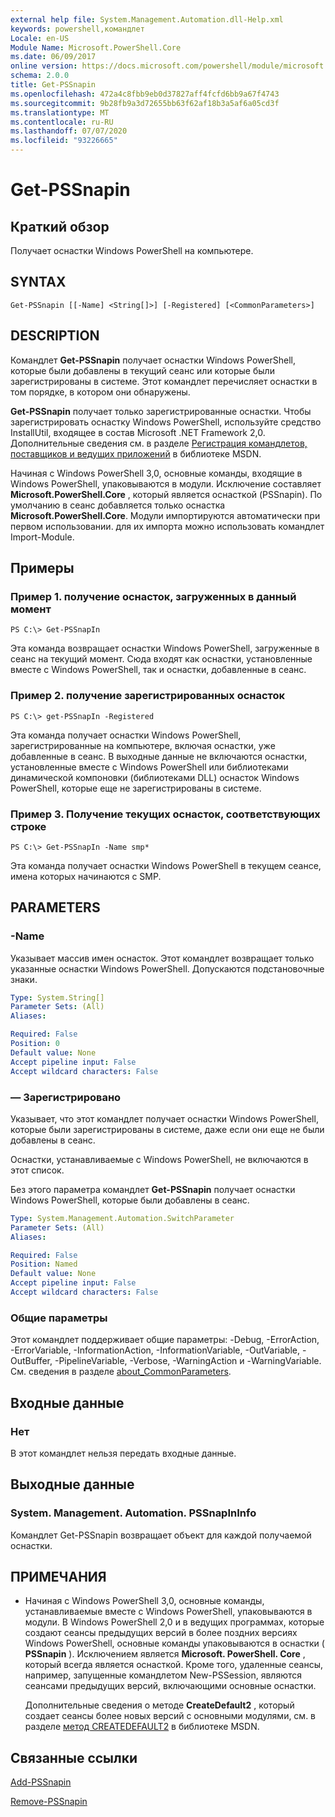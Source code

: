 ```yaml
---
external help file: System.Management.Automation.dll-Help.xml
keywords: powershell,командлет
Locale: en-US
Module Name: Microsoft.PowerShell.Core
ms.date: 06/09/2017
online version: https://docs.microsoft.com/powershell/module/microsoft.powershell.core/get-pssnapin?view=powershell-5.1&WT.mc_id=ps-gethelp
schema: 2.0.0
title: Get-PSSnapin
ms.openlocfilehash: 472a4c8fbb9eb0d37827aff4fcfd6bb9a67f4743
ms.sourcegitcommit: 9b28fb9a3d72655bb63f62af18b3a5af6a05cd3f
ms.translationtype: MT
ms.contentlocale: ru-RU
ms.lasthandoff: 07/07/2020
ms.locfileid: "93226665"
---
```

# Get-PSSnapin

## Краткий обзор
Получает оснастки Windows PowerShell на компьютере.

## SYNTAX

```
Get-PSSnapin [[-Name] <String[]>] [-Registered] [<CommonParameters>]
```

## DESCRIPTION
Командлет **Get-PSSnapin** получает оснастки Windows PowerShell, которые были добавлены в текущий сеанс или которые были зарегистрированы в системе.
Этот командлет перечисляет оснастки в том порядке, в котором они обнаружены.

**Get-PSSnapin** получает только зарегистрированные оснастки. Чтобы зарегистрировать оснастку Windows PowerShell, используйте средство InstallUtil, входящее в состав Microsoft .NET Framework 2,0.
Дополнительные сведения см. в разделе [Регистрация командлетов, поставщиков и ведущих приложений](https://go.microsoft.com/fwlink/?LinkID=143619) в библиотеке MSDN.

Начиная с Windows PowerShell 3,0, основные команды, входящие в Windows PowerShell, упаковываются в модули.
Исключение составляет **Microsoft.PowerShell.Core** , который является оснасткой (PSSnapin).
По умолчанию в сеанс добавляется только оснастка **Microsoft.PowerShell.Core**.
Модули импортируются автоматически при первом использовании. для их импорта можно использовать командлет Import-Module.

## Примеры

### Пример 1. получение оснасток, загруженных в данный момент

```
PS C:\> Get-PSSnapIn
```

Эта команда возвращает оснастки Windows PowerShell, загруженные в сеанс на текущий момент.
Сюда входят как оснастки, установленные вместе с Windows PowerShell, так и оснастки, добавленные в сеанс.

### Пример 2. получение зарегистрированных оснасток

```
PS C:\> get-PSSnapIn -Registered
```

Эта команда получает оснастки Windows PowerShell, зарегистрированные на компьютере, включая оснастки, уже добавленные в сеанс.
В выходные данные не включаются оснастки, установленные вместе с Windows PowerShell или библиотеками динамической компоновки (библиотеками DLL) оснасток Windows PowerShell, которые еще не зарегистрированы в системе.

### Пример 3. Получение текущих оснасток, соответствующих строке

```
PS C:\> Get-PSSnapIn -Name smp*
```

Эта команда получает оснастки Windows PowerShell в текущем сеансе, имена которых начинаются с SMP.

## PARAMETERS

### -Name
Указывает массив имен оснасток.
Этот командлет возвращает только указанные оснастки Windows PowerShell. Допускаются подстановочные знаки.

```yaml
Type: System.String[]
Parameter Sets: (All)
Aliases:

Required: False
Position: 0
Default value: None
Accept pipeline input: False
Accept wildcard characters: False
```

### — Зарегистрировано
Указывает, что этот командлет получает оснастки Windows PowerShell, которые были зарегистрированы в системе, даже если они еще не были добавлены в сеанс.

Оснастки, устанавливаемые с Windows PowerShell, не включаются в этот список.

Без этого параметра командлет **Get-PSSnapin** получает оснастки Windows PowerShell, которые были добавлены в сеанс.

```yaml
Type: System.Management.Automation.SwitchParameter
Parameter Sets: (All)
Aliases:

Required: False
Position: Named
Default value: None
Accept pipeline input: False
Accept wildcard characters: False
```

### Общие параметры
Этот командлет поддерживает общие параметры: -Debug, -ErrorAction, -ErrorVariable, -InformationAction, -InformationVariable, -OutVariable, -OutBuffer, -PipelineVariable, -Verbose, -WarningAction и -WarningVariable. См. сведения в разделе [about_CommonParameters](https://go.microsoft.com/fwlink/?LinkID=113216).

## Входные данные

### Нет
В этот командлет нельзя передать входные данные.

## Выходные данные

### System. Management. Automation. PSSnapInInfo
Командлет Get-PSSnapin возвращает объект для каждой получаемой оснастки.

## ПРИМЕЧАНИЯ

* Начиная с Windows PowerShell 3,0, основные команды, устанавливаемые вместе с Windows PowerShell, упаковываются в модули. В Windows PowerShell 2,0 и в ведущих программах, которые создают сеансы предыдущих версий в более поздних версиях Windows PowerShell, основные команды упаковываются в оснастки ( **PSSnapin** ). Исключением является **Microsoft. PowerShell. Core** , который всегда является оснасткой. Кроме того, удаленные сеансы, например, запущенные командлетом New-PSSession, являются сеансами предыдущих версий, включающими основные оснастки.

  Дополнительные сведения о методе **CreateDefault2** , который создает сеансы более новых версий с основными модулями, см. в разделе [метод CREATEDEFAULT2](https://msdn.microsoft.com/library/system.management.automation.runspaces.initialsessionstate.createdefault2) в библиотеке MSDN.

## Связанные ссылки

[Add-PSSnapin](Add-PSSnapin.md)

[Remove-PSSnapin](Remove-PSSnapin.md)
